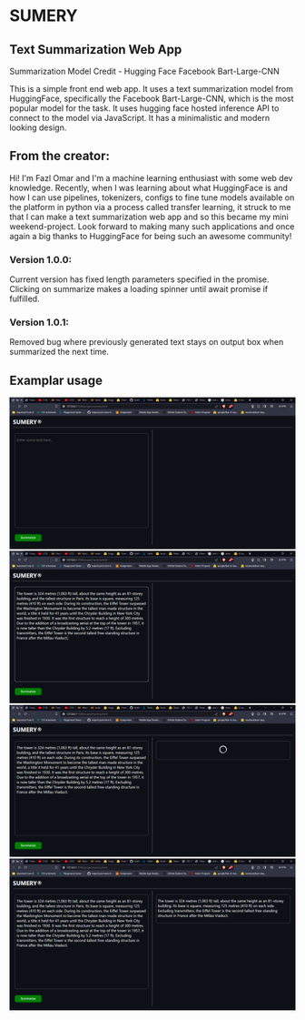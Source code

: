 # SUMERY
## Text Summarization Web App

Summarization Model Credit - Hugging Face Facebook Bart-Large-CNN

This is a simple front end web app. It uses a text summarization model from HuggingFace, specifically the Facebook Bart-Large-CNN, which is the most popular model for the task. It uses hugging face hosted inference API to connect to the model via JavaScript. It has a minimalistic and modern looking design.

## From the creator:
Hi! I'm Fazl Omar and I'm a machine learning enthusiast with some web dev knowledge. Recently, when I was learning about what HuggingFace is and how I can use pipelines, tokenizers, configs to fine tune models available on the platform in python via a process called transfer learning, it struck to me that I can make a text summarization web app and so this became my mini weekend-project. Look forward to making many such applications and once again a big thanks to HuggingFace for being such an awesome community!

### Version 1.0.0:
Current version has fixed length parameters specified in the promise. Clicking on summarize makes a loading spinner until await promise if fulfilled.

### Version 1.0.1:
Removed bug where previously generated text stays on output box when summarized the next time.

## Examplar usage
![step 1](/Example/sumery01.png)
![step 2](/Example/sumery02.png)
![step 3](/Example/sumery03.png)
![step 4](/Example/sumery04.png)
